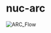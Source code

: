 # nuc-arc

![ARC_Flow](https://github.com/user-attachments/assets/0b5132cb-8269-461d-b27b-2b84ec1dd640)
